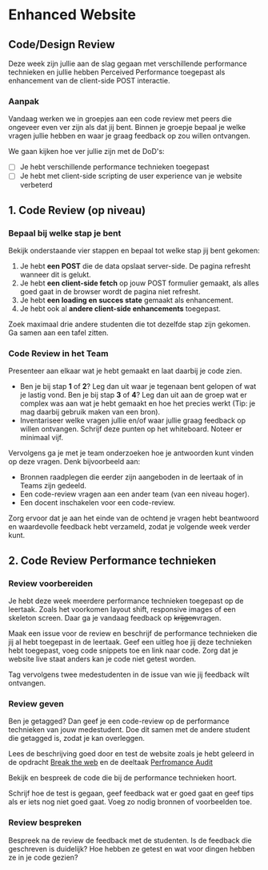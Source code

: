 # Enhanced Website


## Code/Design Review
Deze week zijn jullie aan de slag gegaan met verschillende performance technieken en jullie hebben Perceived Performance toegepast als enhancement van de client-side POST interactie.

### Aanpak  

Vandaag werken we in groepjes aan een code review met peers die ongeveer even ver zijn als dat jij bent. Binnen je groepje bepaal je welke vragen jullie hebben en waar je graag feedback op zou willen ontvangen.  

We gaan kijken hoe ver jullie zijn met de DoD's:
- [ ] Je hebt verschillende performance technieken toegepast
- [ ] Je hebt met client-side scripting de user experience van je website verbeterd

## 1. Code Review (op niveau)  

### Bepaal bij welke stap je bent  

Bekijk onderstaande vier stappen en bepaal tot welke stap jij bent gekomen:  

1. Je hebt **een POST** die de data opslaat server-side. De pagina refresht wanneer dit is gelukt.   
1. Je hebt **een client-side fetch** op jouw POST formulier gemaakt, als alles goed gaat in de browser wordt de pagina niet refresht.
3. Je hebt **een loading en succes state** gemaakt als enhancement.  
5. Je hebt ook al **andere client-side enhancements** toegepast. 

Zoek maximaal drie andere studenten die tot dezelfde stap zijn gekomen. Ga samen aan een tafel zitten.


### Code Review in het Team  

Presenteer aan elkaar wat je hebt gemaakt en laat daarbij je code zien.  

- Ben je bij stap **1** of **2**? Leg dan uit waar je tegenaan bent gelopen of wat je lastig vond. Ben je bij stap **3** of **4**? Leg dan uit aan de groep wat er complex was aan wat je hebt gemaakt en hoe het precies werkt (Tip: je mag daarbij gebruik maken van een bron).  
- Inventariseer welke vragen jullie en/of waar jullie graag feedback op willen ontvangen. Schrijf deze punten op het whiteboard. Noteer er minimaal vijf. 

Vervolgens ga je met je team onderzoeken hoe je antwoorden kunt vinden op deze vragen. Denk bijvoorbeeld aan:  

- Bronnen raadplegen die eerder zijn aangeboden in de leertaak of in Teams zijn gedeeld.  
- Een code-review vragen aan een ander team (van een niveau hoger).  
- Een docent inschakelen voor een code-review.  

Zorg ervoor dat je aan het einde van de ochtend je vragen hebt beantwoord en waardevolle feedback hebt verzameld, zodat je volgende week verder kunt.  

## 2. Code Review Performance technieken

### Review voorbereiden

Je hebt deze week meerdere performance technieken toegepast op de leertaak. Zoals het voorkomen layout shift, responsive images of een skeleton screen. Daar ga je vandaag feedback op ~~krijgen~~vragen. 

Maak een issue voor de review en beschrijf de performance technieken die jij al hebt toegepast in de leertaak. Geef een uitleg hoe jij deze technieken hebt toegepast, voeg code snippets toe en link naar code. Zorg dat je website live staat anders kan je code niet getest worden.

Tag vervolgens twee medestudenten in de issue van wie jij feedback wilt ontvangen. 


### Review geven

Ben je getagged? Dan geef je een code-review op de performance technieken van jouw medestudent. Doe dit samen met de andere student die getagged is, zodat je kan overleggen.

Lees de beschrijving goed door en test de website zoals je hebt geleerd in de opdracht [Break the web](https://github.com/fdnd-task/user-experience-enhanced-website/blob/main/docs/performance.md) en de deeltaak [Perfromance Audit](https://github.com/fdnd-task/performance-audit) 

Bekijk en bespreek de code die bij de performance technieken hoort. 

Schrijf hoe de test is gegaan, geef feedback wat er goed gaat en geef tips als er iets nog niet goed gaat. Voeg zo nodig bronnen of voorbeelden toe.


### Review bespreken

Bespreek na de review de feedback met de studenten. Is de feedback die geschreven is duidelijk? Hoe hebben ze getest en wat voor dingen hebben ze in je code gezien?



